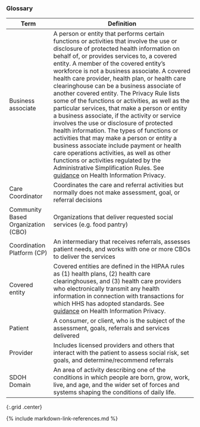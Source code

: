 ###  Glossary


| Term    |  Definition |
| -------- | ---------- |
|  Business associate     | A person or entity that performs certain functions or activities that involve the use or disclosure of protected health information on behalf of, or provides services to, a covered entity.  A member of the covered entity’s workforce is not a business associate.  A covered health care provider, health plan, or health care clearinghouse can be a business associate of another covered entity.  The Privacy Rule lists some of the functions or activities, as well as the particular services, that make a person or entity a business associate, if the activity or service involves the use or disclosure of protected health information. The types of functions or activities that may make a person or entity a business associate include payment or health care operations activities, as well as other functions or activities regulated by the Administrative Simplification Rules.  See [guidance](https://www.hhs.gov/hipaa/for-professionals/privacy/guidance/business-associates/index.html) on Health Information Privacy. |
|  Care Coordinator                     | Coordinates the care and referral activities but normally does not make assessment, goal, or referral decisions  |
|  Community Based Organization (CBO)   | Organizations that deliver requested social services (e.g. food pantry)  |
|  Coordination Platform (CP)           | An intermediary that receives referrals, assesses patient needs, and works with one or more CBOs to deliver the services  |
|  Covered entity                       | Covered entities are defined in the HIPAA rules as (1) health plans, (2) health care clearinghouses, and (3) health care providers who electronically transmit any health information in connection with transactions for which HHS has adopted standards.   See [guidance](https://www.hhs.gov/hipaa/for-professionals/covered-entities/index.html) on Health Information Privacy.|
|  Patient                              | A consumer, or client, who is the subject of the assessment, goals, referrals and services delivered  |
|  Provider                             | Includes licensed providers and others that interact with the patient to assess social risk, set goals, and determine/recommend referrals  |
|  SDOH Domain                          | An area of activity describing one of the conditions in which people are born, grow, work, live, and age, and the wider set of forces and systems shaping the conditions of daily life.   |
{:.grid .center}


{% include markdown-link-references.md %}